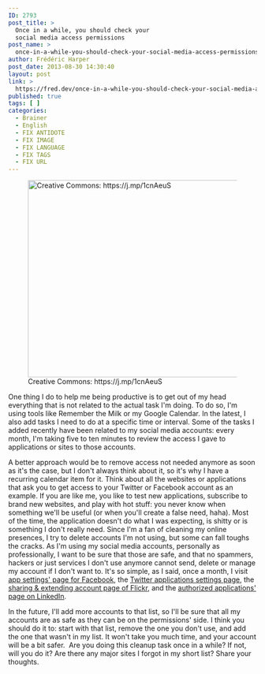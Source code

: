 ```yaml
---
ID: 2793
post_title: >
  Once in a while, you should check your
  social media access permissions
post_name: >
  once-in-a-while-you-should-check-your-social-media-access-permissions
author: Frédéric Harper
post_date: 2013-08-30 14:30:40
layout: post
link: >
  https://fred.dev/once-in-a-while-you-should-check-your-social-media-access-permissions/
published: true
tags: [ ]
categories:
  - Brainer
  - English
  - FIX ANTIDOTE
  - FIX IMAGE
  - FIX LANGUAGE
  - FIX TAGS
  - FIX URL
---
```

<figure><a href="http://fred.dev/wp-content/uploads/2013/08/security.jpg"><figcaption><img alt="Creative Commons: https://j.mp/1cnAeuS" src="http://fred.dev/wp-content/uploads/2013/08/security.jpg" width="600" height="400"/></a> Creative Commons: https://j.mp/1cnAeuS</figcaption></figure><p>One thing I do to help me being productive is to get out of my head everything that is not related to the actual task I'm doing. To do so, I'm using tools like Remember the Milk or my Google Calendar. In the latest, I also add tasks I need to do at a specific time or interval. Some of the tasks I added recently have been related to my social media accounts: every month, I'm taking five to ten minutes to review the access I gave to applications or sites to those accounts.</p><p>A better approach would be to remove access not needed anymore as soon as it's the case, but I don't always think about it, so it's why I have a recurring calendar item for it. Think about all the websites or applications that ask you to get access to your Twitter or Facebook account as an example. If you are like me, you like to test new applications, subscribe to brand new websites, and play with hot stuff: you never know when something we'll be useful (or when you'll create a false need, haha). Most of the time, the application doesn't do what I was expecting, is shitty or is something I don't really need. Since I'm a fan of cleaning my online presences, I try to delete accounts I'm not using, but some can fall toughs the cracks. As I'm using my social media accounts, personally as professionally, I want to be sure that those are safe, and that no spammers, hackers or just services I don't use anymore cannot send, delete or manage my account if I don't want to. It's so simple, as I said, once a month, I visit <a href="https://www.facebook.com/settings?tab=applications" target="_blank" rel="noopener noreferrer">app settings' page for Facebook</a>, the <a href="https://twitter.com/settings/applications" target="_blank" rel="noopener noreferrer">Twitter applications settings page</a>, the <a href="https://www.flickr.com/account/sharing/" target="_blank" rel="noopener noreferrer">sharing &amp; extending account page of Flickr</a>, and the <a href="https://www.linkedin.com/secure/settings?userAgree=&amp;goback=.nas_*1_*1_*1" target="_blank" rel="noopener noreferrer">authorized applications' page on LinkedIn</a>.</p><p>In the future, I'll add more accounts to that list, so I'll be sure that all my accounts are as safe as they can be on the permissions' side. I think you should do it to: start with that list, remove the one you don't use, and add the one that wasn't in my list. It won't take you much time, and your account will be a bit safer.  Are you doing this cleanup task once in a while? If not, will you do it? Are there any major sites I forgot in my short list? Share your thoughts.</p> 